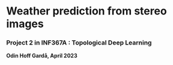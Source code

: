 # Weather prediction from stereo images
### Project 2 in INF367A : Topological Deep Learning
**Odin Hoff Gardå, April 2023**
